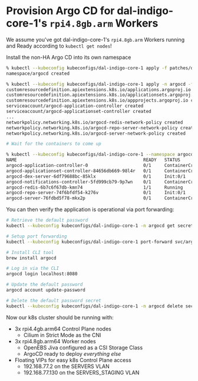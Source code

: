 # Provision Argo CD for dal-indigo-core-1's `rpi4.8gb.arm` Workers

We assume you've got dal-indigo-core-1's `rpi4.8gb.arm` Workers running and Ready according to `kubectl get nodes`!

Install the non-HA Argo CD into its own namespace
```bash
% kubectl --kubeconfig kubeconfigs/dal-indigo-core-1 apply -f patches/dal-indigo-core-1-worker-argocd-namespace.yaml
namespace/argocd created

% kubectl --kubeconfig kubeconfigs/dal-indigo-core-1 apply -n argocd -f https://raw.githubusercontent.com/argoproj/argo-cd/stable/manifests/install.yaml
customresourcedefinition.apiextensions.k8s.io/applications.argoproj.io created
customresourcedefinition.apiextensions.k8s.io/applicationsets.argoproj.io created
customresourcedefinition.apiextensions.k8s.io/appprojects.argoproj.io created
serviceaccount/argocd-application-controller created
serviceaccount/argocd-applicationset-controller created
...
networkpolicy.networking.k8s.io/argocd-redis-network-policy created
networkpolicy.networking.k8s.io/argocd-repo-server-network-policy created
networkpolicy.networking.k8s.io/argocd-server-network-policy created

# Wait for the containers to come up

% kubectl --kubeconfig kubeconfigs/dal-indigo-core-1 --namespace argocd get pods
NAME                                                READY   STATUS              RESTARTS   AGE
argocd-application-controller-0                     0/1     ContainerCreating   0          81s
argocd-applicationset-controller-84656db669-98l4r   0/1     ContainerCreating   0          82s
argocd-dex-server-6df79688bc-85klx                  0/1     Init:0/1            0          82s
argocd-notifications-controller-5fd999cb79-9p7wn    0/1     ContainerCreating   0          82s
argocd-redis-6b7c6f67db-kmn74                       1/1     Running             0          82s
argocd-repo-server-74f6bfdf54-k276v                 0/1     Init:0/1            0          82s
argocd-server-76fdbd5f78-mkx2p                      0/1     ContainerCreating   0          82s
```

You can then verify the application is operational via port forwarding:
```bash
# Retrieve the default password
kubectl --kubeconfig kubeconfigs/dal-indigo-core-1 -n argocd get secret argocd-initial-admin-secret -o jsonpath='{.data.password}' | base64 -d

# Setup port forwarding
kubectl --kubeconfig kubeconfigs/dal-indigo-core-1 port-forward svc/argocd-server -n argocd 8080:443

# Install CLI tool
brew install argocd

# Log in via the CLI
argocd login localhost:8080

# Update the default password
argocd account update-password

# Delete the default password secret
kubectl --kubeconfig kubeconfigs/dal-indigo-core-1 -n argocd delete secret argocd-initial-admin-secret
```

Now our k8s cluster should be running with:
* 3x rpi4.4gb.arm64 Control Plane nodes
  * Cilium in Strict Mode as the CNI
* 3x rpi4.8gb.arm64 Worker nodes
  * OpenEBS Jiva configured as a CSI Storage Class
  * ArgoCD ready to deploy _everything else_
* Floating VIPs for easy k8s Control Plane access
  * 192.168.77.2 on the SERVERS VLAN
  * 192.168.77.130 on the SERVERS_STAGING VLAN

